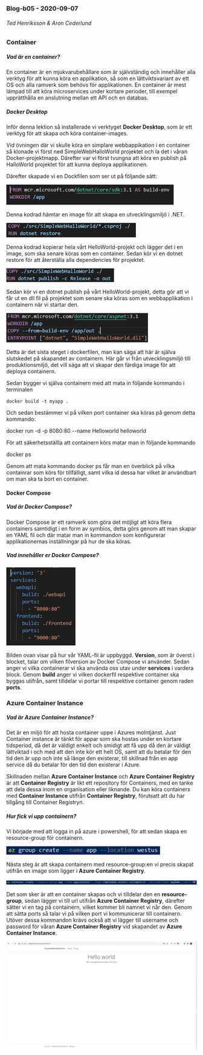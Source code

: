 ### Blog-b05 - 2020-09-07

###### Ted Henriksson & Aron Cederlund

### Container

##### Vad är en container?

En container är en mjukvarubehållare som är självständig och innehåller alla verktyg för att kunna köra en applikation, så som en lättviktsvariant av ett OS och alla ramverk som behövs för applikationen. En container är mest lämpad till att köra microservices under kortare perioder, till exempel upprätthålla en anslutning mellan ett API och en databas.

##### Docker Desktop

Inför denna lektion så installerade vi verktyget **Docker Desktop**, som är ett verktyg för att skapa och köra container-images.

Vid övningen där vi skulle köra en simplare webbappikation i en container så klonade vi först ned SimpleWebHalloWorld projektet  och la det i våran Docker-projektmapp. Därefter var vi först tvungna att köra en publish på HalloWorld projektet för att kunna deploya applikationen.

Därefter skapade vi en Dockfilen som ser ut på följande sätt: 

![Alt](https://github.com/PGBSNH19/blog-b05/blob/master/pics/Blog03/1.png) 

Denna kodrad hämtar en image för att skapa en utvecklingsmiljö i .NET.



![alt](https://github.com/PGBSNH19/blog-b05/blob/master/pics/Blog03/2.png) 

Denna kodrad kopierar hela vårt HelloWorld-projekt och lägger det i en image, som ska senare köras som en container. Sedan kör vi en dotnet restore för att återställa alla dependencies för projektet.



![alt](https://github.com/PGBSNH19/blog-b05/blob/master/pics/Blog03/3.png) 

Sedan kör vi en dotnet publish på vårt HelloWorld-projekt, detta gör att vi får ut en dll fil på projektet som senare ska köras som en webbapplikation i containern när vi startar den.

![alt](https://github.com/PGBSNH19/blog-b05/blob/master/pics/Blog03/4.png)  

Detta är det sista steget i dockerfilen, man kan säga att här är själva slutskedet på skapandet av containern. Här går vi från utvecklingsmiljö till produktionsmiljö, det vill säga att vi skapar den färdiga image för att deploya containern.



Sedan bygger vi själva containern med att mata in följande kommando i terminalen

```
docker build -t myapp .
```

Och sedan bestämmer vi på vilken port container ska köras på genom detta kommando:

docker run -d -p 8080:80 --name Helloworld helloworld

För att säkerhetsställla att containern körs matar man in följande kommando

docker ps

Genom att mata kommando docker ps får man en överblick på vilka containrar som körs för tillfälligt, samt vilka id dessa har vilket är användbart om man ska ta bort en container. 

#### Docker Compose

##### Vad är Docker Compose?

Docker Compose är ett ramverk som göra det möjligt att köra flera containers samtidigt i en form av symbios, detta görs genom att man skapar en YAML fil och där matar man in kommandon som konfigurerar applikationernas inställningar på hur de ska köras.

##### Vad innehåller er Docker Compose?

 ![alt](https://github.com/PGBSNH19/blog-b05/blob/master/pics/Blog03/dockercompose.png) 

Bilden ovan visar på hur vår YAML-fil är uppbyggd. **Version**, som är överst i blocket, talar om vilken filversion av Docker Compose vi använder. Sedan anger vi vilka containerar vi ska använda oss utav under **services** i vardera block. Genom **build** anger vi vilken dockerfil respektive container ska byggas utifrån, samt tilldelar vi portar till respektive container genom raden **ports**.

### Azure Container Instance

##### Vad är Azure Container Instance?

Det är en miljö för att hosta container uppe i Azures molntjänst. Just Container instance är tänkt för appar som ska hostas under en kortare tidsperiod, då det är väldigt enkelt och smidigt att få upp då den är väldigt lättviktad i och med att den inte kör ett helt OS, samt att du betalar för den tid den är upp och inte så länge den existerar, till skillnad från en app service då du betalar för den tid den existerar i Azure.

Skillnaden mellan **Azure Container Instance** och **Azure Container Registry** är att **Container Registry** är likt ett repository för Containers, med en tanke att dela dessa inom en organisation eller liknande. Du kan köra containers med **Container Instance** utifrån **Container Registry**, förutsatt att du har tillgång till Container Registryn.  



##### Hur fick vi upp containern?

Vi började med att logga in på azure i powershell, för att sedan skapa en resource-group för containern.

![](https://github.com/PGBSNH19/blog-b05/blob/master/pics/Blog03/6.png) 

Nästa steg är att skapa containern med resource-group:en vi precis skapat utifrån en image som ligger i **Azure Container Registry**.

![](https://github.com/PGBSNH19/blog-b05/blob/master/pics/Blog03/7.png)

Det som sker är att en container skapas och vi tilldelar den en **resource-group**, sedan lägger vi till url utifrån **Azure Container Registry**, därefter sätter vi en tag på containern, vilket kommer bli namnet vi når den. Genom att sätta ports så talar vi på vilken port vi kommunicerar till containern. Utöver dessa kommandon krävs också att vi lägger till username och password för våran **Azure Container Registry** vid skapandet av **Azure Container Instance**.



![](https://github.com/PGBSNH19/blog-b05/blob/master/pics/Blog03/8.png)



